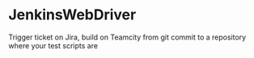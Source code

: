 # JenkinsWebDriver
Trigger ticket on Jira, build on Teamcity from git commit to a repository where your test scripts are
